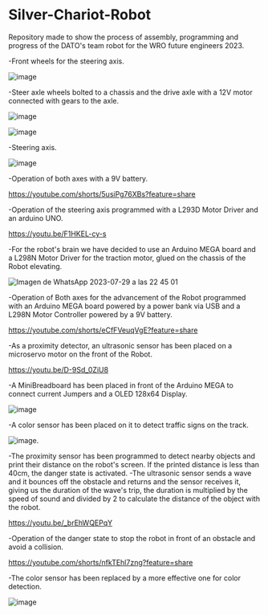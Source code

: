 # Silver-Chariot-Robot
Repository made to show the process of assembly, programming and progress of the DATO's team robot for the WRO future engineers 2023.

-Front wheels for the steering axis.

![image](https://github.com/Himot-03/Silver-Chariot-Robot/assets/74327576/1984601c-bb64-4e31-b8ba-782bf46d22ad)

-Steer axle wheels bolted to a chassis and the drive axle with a 12V motor connected with gears to the axle.

![image](https://github.com/Himot-03/Silver-Chariot-Robot/assets/74327576/cc768d9f-fdde-40bb-a029-79af96d88c83)

![image](https://github.com/Himot-03/Silver-Chariot-Robot/assets/74327576/b4f35366-8e56-43d0-a44c-420ccc448a41)

-Steering axis.

![image](https://github.com/Himot-03/Silver-Chariot-Robot/assets/74327576/9f4ba3d4-52d5-48bb-8235-8df50ec9cd1b)

-Operation of both axes with a 9V battery.

https://youtube.com/shorts/5usiPg76XBs?feature=share

-Operation of the steering axis programmed with a L293D Motor Driver and an arduino UNO.

https://youtu.be/F1HKEL-cy-s

-For the robot's brain we have decided to use an Arduino MEGA board and a L298N Motor Driver for the traction motor, glued on the chassis of the Robot elevating.

![Imagen de WhatsApp 2023-07-29 a las 22 45 01](https://github.com/Himot-03/Silver-Chariot-Robot/assets/74327576/745b1fcb-274f-4710-9774-fc287d5c9146)

-Operation of Both axes for the advancement of the Robot programmed with an Arduino MEGA board powered by a power bank via USB and a L298N Motor Controller powered by a 9V battery.

https://youtube.com/shorts/eCfFVeuqVgE?feature=share

-As a proximity detector, an ultrasonic sensor has been placed on a microservo motor on the front of the Robot.

https://youtu.be/D-9Sd_0ZiU8

-A MiniBreadboard has been placed in front of the Arduino MEGA to connect current Jumpers and a OLED 128x64 Display.

![image](https://github.com/Himot-03/Silver-Chariot-Robot/assets/74327576/9865d0ed-47d3-4a4d-9e25-fc649162dac9)

-A color sensor has been placed on it to detect traffic signs on the track.

![image](https://github.com/Himot-03/Silver-Chariot-Robot/assets/74327576/3c37ccf4-7e8b-4b86-83ea-fe1c53c761be).

-The proximity sensor has been programmed to detect nearby objects and print their distance on the robot's screen. If the printed distance is less than 40cm, the danger state is activated.
-The ultrasonic sensor sends a wave and it bounces off the obstacle and returns and the sensor receives it, giving us the duration of the wave's trip, the duration is multiplied by the speed of sound and divided by 2 to calculate the distance of the object with the robot.

https://youtu.be/_brEhWQEPqY

-Operation of the danger state to stop the robot in front of an obstacle and avoid a collision.

https://youtube.com/shorts/nfkTEhl7zng?feature=share

-The color sensor has been replaced by a more effective one for color detection.

![image](https://github.com/Himot-03/Silver-Chariot-Robot/assets/74327576/356a0544-2abc-462c-857a-099ce3db1a24)




